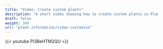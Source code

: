 ```yaml
---
title: "Video: Create custom plants"
description: "A short video showing how to create custom plants in Planter"
draft: false
weight: 309
url: "plant-information/video-customize"
---
```

{{< youtube PI3BeHTM2QU >}}
